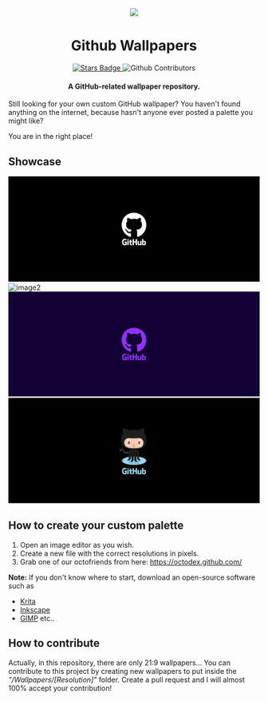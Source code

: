 

<div align="center">
    <img src ="https://user-images.githubusercontent.com/55745404/125053887-e28c4000-e0a5-11eb-8085-9be40820bef4.png" width="300">
    <h1 align="center">Github Wallpapers</h1>
    <a href="https://github.com/Lucaffo/github-wallpapers/stargazers">
         <img src="https://img.shields.io/github/stars/Lucaffo/github-wallpapers" alt="Stars Badge"></img>
    </a>
    <img alt="Github Contributors" src="https://img.shields.io/github/contributors/Lucaffo/github-wallpapers"></img>

</div>
<div align="center">
    <h4> A GitHub-related wallpaper repository.</h4>
</div>

Still looking for your own custom GitHub wallpaper? You haven't found anything on the internet, because hasn't anyone ever posted a palette you might like?

You are in the right place!

## Showcase
![image1](./Wallpapers/3440x1440/Wallpaper1.png)
![image2](./Wallpapers/3440x1440/Wallpaper9.png)
![image3](./Wallpapers/3440x1440/Wallpaper-4.png)
![image4](./Wallpapers/3440x1440/Wallpaper4.png)

 ## How to create your custom palette
 
1) Open an image editor as you wish.
2) Create a new file with the correct resolutions in pixels.
3) Grab one of our octofriends from here: https://octodex.github.com/

**Note:**
If you don't know where to start, download an open-source software such as 
- [Krita](https://krita.org/en/)
- [Inkscape](https://inkscape.org/)
- [GIMP](https://www.gimp.org/) etc..

## How to contribute
Actually, in this repository, there are only 21:9 wallpapers...
You can contribute to this project by creating new wallpapers to put inside the _"/Wallpapers/[Resolution]"_ folder. 
Create a pull request and I will almost 100% accept your contribution! 
